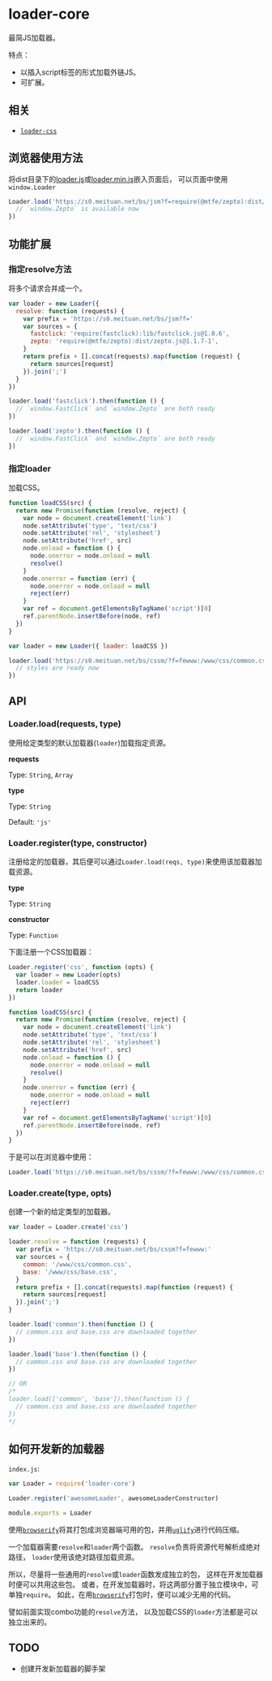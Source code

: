 # loader-core
最简JS加载器。

特点：
* 以插入script标签的形式加载外链JS。
* 可扩展。

## 相关
* [`loader-css`]

## 浏览器使用方法
将dist目录下的[loader.js](dist/loader.js)或[loader.min.js](dist/loader.min.js)嵌入页面后，
可以页面中使用`window.Loader`

```js
Loader.load('https://s0.meituan.net/bs/jsm?f=require(@mtfe/zepto):dist/zepto.js@1.1.7-1').then(function () {
  // `window.Zepto` is available now
})

```

## 功能扩展

### 指定resolve方法
将多个请求合并成一个。

```js
var loader = new Loader({
  resolve: function (requests) {
    var prefix = 'https://s0.meituan.net/bs/jsm?f='
    var sources = {
      fastclick: 'require(fastclick):lib/fastclick.js@1.0.6',
      zepto: 'require(@mtfe/zepto):dist/zepto.js@1.1.7-1',
    }
    return prefix + [].concat(requests).map(function (request) {
      return sources[request]
    }).join(';')
  }
})

loader.load('fastclick').then(function () {
  // `window.FastClick` and `window.Zepto` are both ready
})

loader.load('zepto').then(function () {
  // `window.FastClick` and `window.Zepto` are both ready
})

```

### 指定loader
加载CSS。

```js
function loadCSS(src) {
  return new Promise(function (resolve, reject) {
    var node = document.createElement('link')
    node.setAttribute('type', 'text/css')
    node.setAttribute('rel', 'stylesheet')
    node.setAttribute('href', src)
    node.onload = function () {
      node.onerror = node.onload = null
      resolve()
    }
    node.onerror = function (err) {
      node.onerror = node.onload = null
      reject(err)
    }
    var ref = document.getElementsByTagName('script')[0]
    ref.parentNode.insertBefore(node, ref)
  })
}

var loader = new Loader({ loader: loadCSS })

loader.load('https://s0.meituan.net/bs/cssm/?f=fewww:/www/css/common.css,/www/css/base.css').then(function () {
  // styles are ready now
})

```

## API

### Loader.load(requests, type)
使用给定类型的默认加载器(`loader`)加载指定资源。

**requests**

Type: `String`, `Array`

**type**

Type: `String`

Default: `'js'`

### Loader.register(type, constructor)
注册给定的加载器，其后便可以通过`Loader.load(reqs, type)`来使用该加载器加载资源。

**type**

Type: `String`

**constructor**

Type: `Function`

下面注册一个CSS加载器：

```js
Loader.register('css', function (opts) {
  var loader = new Loader(opts)
  loader.loader = loadCSS
  return loader
})

function loadCSS(src) {
  return new Promise(function (resolve, reject) {
    var node = document.createElement('link')
    node.setAttribute('type', 'text/css')
    node.setAttribute('rel', 'stylesheet')
    node.setAttribute('href', src)
    node.onload = function () {
      node.onerror = node.onload = null
      resolve()
    }
    node.onerror = function (err) {
      node.onerror = node.onload = null
      reject(err)
    }
    var ref = document.getElementsByTagName('script')[0]
    ref.parentNode.insertBefore(node, ref)
  })
}

```

于是可以在浏览器中使用：
```js
Loader.load('https://s0.meituan.net/bs/cssm/?f=fewww:/www/css/common.css,/www/css/base.css', 'css')

```

### Loader.create(type, opts)
创建一个新的给定类型的加载器。

```js
var loader = Loader.create('css')

loader.resolve = function (requests) {
  var prefix = 'https://s0.meituan.net/bs/cssm?f=fewww:'
  var sources = {
    common: '/www/css/common.css',
    base: '/www/css/base.css',
  }
  return prefix + [].concat(requests).map(function (request) {
    return sources[request]
  }).join(';')
}

loader.load('common').then(function () {
  // common.css and base.css are downloaded together
})

loader.load('base').then(function () {
  // common.css and base.css are downloaded together
})

// OR
/*
loader.load(['common', 'base']).then(function () {
  // common.css and base.css are downloaded together
})
*/

```

## 如何开发新的加载器

`index.js`:

```js
var Loader = require('loader-core')

Loader.register('awesomeLoader', awesomeLoaderConstructor)

module.exports = Loader

```

使用[`browserify`]将其打包成浏览器端可用的包，并用[`uglify`]进行代码压缩。

一个加载器需要`resolve`和`loader`两个函数。
`resolve`负责将资源代号解析成绝对路径，
`loader`使用该绝对路径加载资源。

所以，尽量将一些通用的`resolve`或`loader`函数发成独立的包，
这样在开发加载器时便可以共用这些包。
或者，在开发加载器时，将这两部分置于独立模块中，可单独`require`。
如此，在用[`browserify`]打包时，便可以减少无用的代码。

譬如前面实现combo功能的`resolve`方法，
以及加载CSS的`loader`方法都是可以独立出来的。

## TODO

* 创建开发新加载器的脚手架

[`loader-css`]: https://github.com/loaderjs/loader-css
[`browserify`]: https://github.com/substack/node-browserify
[`uglify`]: https://www.npmjs.com/package/uglify-js


